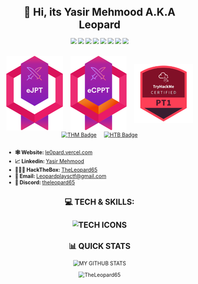 <h1 align="center"> 👋 Hi, its <b>Yasir Mehmood A.K.A Leopard </b> </h1> 
<p align="center">
	<img src="https://img.shields.io/badge/python%20-%2314354C.svg?&style=for-the-badge&logo=python&logoColor=white"/>
	<img src="https://img.shields.io/badge/c++%20-%2300599C.svg?&style=for-the-badge&logo=c%2B%2B&ogoColor=white"/>
	<img src="https://img.shields.io/badge/C%20-%23663399.svg?&style=for-the-badge&logo=c&logoColor=white"/>
	<img src="https://img.shields.io/badge/javascript%20-%23323330.svg?&style=for-the-badge&logo=javascript&logoColor=%23F7DF1E"/>
	<img src="https://img.shields.io/badge/linux%20-%23505050.svg?&style=for-the-badge&logo=linux&logoColor=white"/>
	<img src="https://img.shields.io/badge/bash%20-%2314354C.svg?&style=for-the-badge&logo=bash&logoColor=white"/>
	<img src="https://img.shields.io/badge/git%20-%23FF4500.svg?&style=for-the-badge&logo=git&logoColor=white"/>
	<img src="https://img.shields.io/badge/github%20-%2324292E.svg?&style=for-the-badge&logo=github&logoColor=white"/>
</p>
<h2></h2>
<div align="center" style="display: flex; justify-content: center; align-items: center; gap: 20px;">
	<a href="https://certs.ine.com/473b3c53-aa0c-4e3c-8e4f-564940663ccc#acc.dKwiy3J4" target="_blank"><img align="center" src="Certificates/ejpt.svg" alt="eJPT Certification" style="width: 250px; height: auto;" /></a>
	<a href="https://certs.ine.com/d56e5d38-1e92-432c-abcd-6739b1ad9bc0#acc.NSncwG8J" target="_blank"><img align="center" src="Certificates/ecppt.svg" alt="eCPPT Certification" style="width: 250px; height: auto;" /></a>
	<a href="https://www.credly.com/badges/f5ad377e-89a7-4c14-b6ab-9dce35430446" target="_blank"><img align="center" src="Certificates/pt1.svg" alt="eCPPT Certification" style="width: 260px; height: auto;" /></a>
</div>
<div align="center" style="display: flex; justify-content: center; align-items: center; gap: 20px;">
	<a href="https://tryhackme.com/p/Leopard65" target="_blank"><img align="center" src="https://tryhackme-badges.s3.amazonaws.com/Leopard65.png" alt="THM Badge" style="width: 300px; height: auto;" /></a>
	<a href="https://app.hackthebox.com/profile/1998521" target="_blank"><img align="center" src="https://www.hackthebox.com/badge/image/1998521" alt="HTB Badge" style="width: 300px; height: auto;" /></a>
</div>
<h2></h2>
<ul>
	<li><b>🕸️ Website: </b> <a href="https://le0pard.vercel.app/" target="_blank" > le0pard.vercel.com </a></li>
	<li><b>📈 Linkedin: </b> <a href="https://www.linkedin.com/in/yasir-mehmood-1699a925a/" target="_blank"> Yasir Mehmood </a></li>
	<li><b>👨🏼‍💻 HackTheBox: </b> <a href="https://app.hackthebox.eu/profile/1998521"> TheLeopard65 </a></li>
	<li><b>📧 Email: </b> <a href="mailto:Leopardplaysctf@gmail.com" target="_blank"> Leopardplaysctf@gmail.com </a></li>
	<li><b>🚀 Discord: </b> <a href="https://discord.com/users/735761355545772054" target="_blank"> theleopard65 </a></li>
</ul>
<h2 align="center"> 💻 TECH & SKILLS: <h2>
<p align="center">
	<img src="https://skillicons.dev/icons?i=c,cpp,python,js,bash,powershell,cs,git,github,visualstudio,vscode,linux,vim,debian,kali,ubuntu,vercel,qt,gtk,html,css,tailwind,ts,react,js,nginx,mysql,sqlite,docker,windows,dotnet,flask,md,notion,cmake,npm" alt="TECH ICONS"/>
</p>
<h2 align="center"> 📊 QUICK STATS </h2>
<p align="center"><img src="https://github-readme-stats.vercel.app/api?username=TheLeopard65&show_icons=true&theme=merko&count_private=true&include_all_commits=true" alt="MY GITHUB STATS"></p>
<p align="center"><img src="https://komarev.com/ghpvc/?username=TheLeopard65&label=PROFILE%20VIEWS&color=0e75b6&style=flat" alt="TheLeopard65" /></p>
